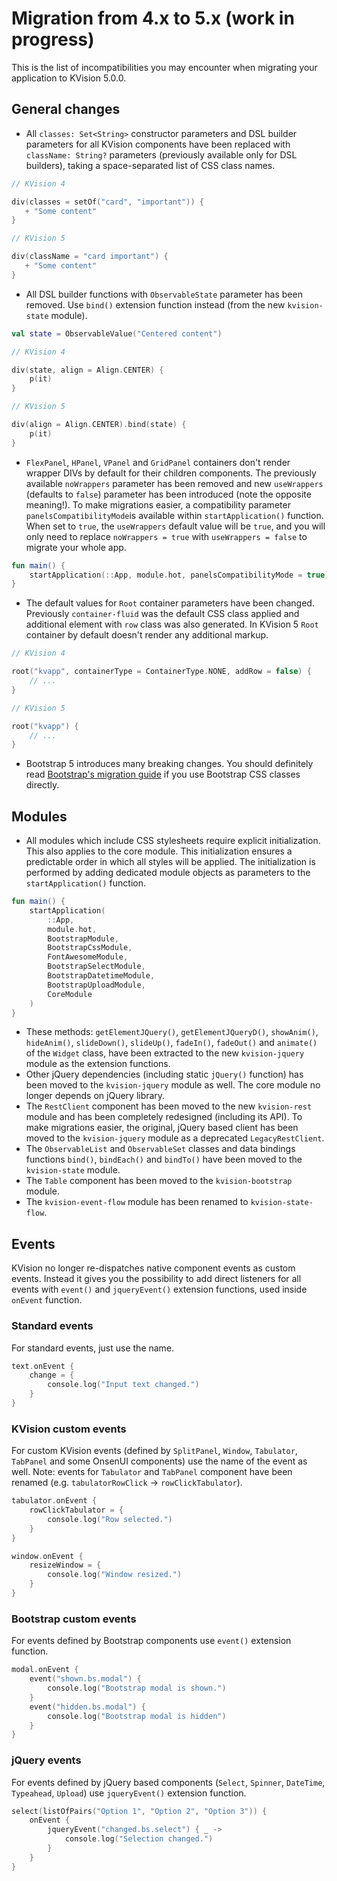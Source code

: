 # Migration from 4.x to 5.x \(work in progress\)

This is the list of incompatibilities you may encounter when migrating your application to KVision 5.0.0.

## General changes

* All `classes: Set<String>` constructor parameters and DSL builder parameters for all KVision components have been replaced with `className: String?` parameters \(previously available only for DSL builders\), taking a space-separated list of CSS class names.

```kotlin
// KVision 4

div(classes = setOf("card", "important")) {
   + "Some content"
} 

// KVision 5

div(className = "card important") {
   + "Some content"
} 
```

*  All DSL builder functions with `ObservableState` parameter has been removed. Use `bind()` extension function instead \(from the new `kvision-state` module\).

```kotlin
val state = ObservableValue("Centered content")

// KVision 4

div(state, align = Align.CENTER) { 
    p(it)
}

// KVision 5

div(align = Align.CENTER).bind(state) {
    p(it)
}
```

* `FlexPanel`, `HPanel`, `VPanel` and `GridPanel` containers don't render wrapper DIVs by default for their children components. The previously available `noWrappers` parameter has been removed and new `useWrappers` \(defaults to `false`\) parameter has been introduced \(note the opposite meaning!\). To make migrations easier, a compatibility parameter `panelsCompatibilityMode`is available within `startApplication()` function. When set to `true`, the `useWrappers` default value will be `true`, and you will only need to replace `noWrappers = true` with `useWrappers = false` to migrate your whole app.

```kotlin
fun main() {
    startApplication(::App, module.hot, panelsCompatibilityMode = true)
}
```

* The default values for `Root` container parameters have been changed. Previously `container-fluid` was the default CSS class applied and additional element with `row` class was also generated. In KVision 5 `Root` container by default doesn't render any additional markup.

```kotlin
// KVision 4

root("kvapp", containerType = ContainerType.NONE, addRow = false) {
    // ...
}

// KVision 5

root("kvapp") {
    // ...
}
```

* Bootstrap 5 introduces many breaking changes. You should definitely read [Bootstrap's migration guide](https://getbootstrap.com/docs/5.1/migration/) if you use Bootstrap CSS classes directly.

## Modules

* All modules which include CSS stylesheets require explicit initialization. This also applies to the core module. This initialization ensures a predictable order in which all styles will be applied. The initialization is performed by adding dedicated module objects as parameters to the `startApplication()` function.

```kotlin
fun main() {
    startApplication(
        ::App,
        module.hot,
        BootstrapModule,
        BootstrapCssModule,
        FontAwesomeModule,
        BootstrapSelectModule,
        BootstrapDatetimeModule,
        BootstrapUploadModule,
        CoreModule
    )
}
```

* These methods: `getElementJQuery()`, `getElementJQueryD()`, `showAnim()`, `hideAnim()`, `slideDown()`, `slideUp()`, `fadeIn()`, `fadeOut()` and `animate()` of the `Widget` class, have been extracted to the new `kvision-jquery` module as the extension functions.
* Other jQuery dependencies \(including static `jQuery()` function\) has been moved to the `kvision-jquery` module as well. The core module no longer depends on jQuery library.
* The `RestClient` component has been moved to the new `kvision-rest` module and has been completely redesigned \(including its API\). To make migrations easier, the original, jQuery based client has been moved to the `kvision-jquery` module as a deprecated `LegacyRestClient`.
* The `ObservableList` and `ObservableSet` classes and data bindings functions `bind()`, `bindEach()` and `bindTo()` have been moved to the `kvision-state` module.
* The `Table` component has been moved to the `kvision-bootstrap` module.
* The `kvision-event-flow` module has been renamed to `kvision-state-flow`.

## Events

KVision no longer re-dispatches native component events as custom events. Instead it gives you the possibility to add direct listeners for all events with `event()` and `jqueryEvent()` extension functions, used inside `onEvent` function.

### Standard events

For standard events, just use the name.

```kotlin
text.onEvent {
    change = {
        console.log("Input text changed.")
    }
}
```

### KVision custom events

For custom KVision events \(defined by `SplitPanel`, `Window`, `Tabulator`, `TabPanel` and some OnsenUI components\) use the name of the event as well. Note: events for `Tabulator` and `TabPanel` component have been renamed \(e.g. `tabulatorRowClick` -&gt; `rowClickTabulator`\).

```kotlin
tabulator.onEvent {
    rowClickTabulator = {
        console.log("Row selected.")
    }
}

window.onEvent {
    resizeWindow = {
        console.log("Window resized.")
    }
}
```

###  Bootstrap custom events

For events defined by Bootstrap components use `event()` extension function.

```kotlin
modal.onEvent {
    event("shown.bs.modal") {
        console.log("Bootstrap modal is shown.")
    }
    event("hidden.bs.modal") {
        console.log("Bootstrap modal is hidden")
    }
}
```

### jQuery events

For events defined by jQuery based components \(`Select`, `Spinner`, `DateTime`, `Typeahead`, `Upload`\) use `jqueryEvent()` extension function.

```kotlin
select(listOfPairs("Option 1", "Option 2", "Option 3")) {
    onEvent {
        jqueryEvent("changed.bs.select") { _ ->
            console.log("Selection changed.")
        }
    }
}
```

